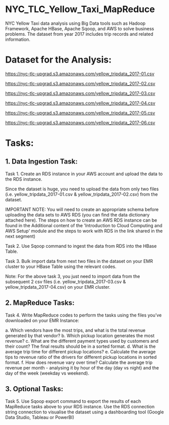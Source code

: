 # NYC_TLC_Yellow_Taxi_MapReduce
NYC Yellow Taxi data analysis using Big Data tools such as Hadoop Framework, Apache HBase, Apache Sqoop, and AWS to solve business problems. The dataset from year 2017 includes trip records and related information.

# Dataset for the Analysis:
https://nyc-tlc-upgrad.s3.amazonaws.com/yellow_tripdata_2017-01.csv

https://nyc-tlc-upgrad.s3.amazonaws.com/yellow_tripdata_2017-02.csv

https://nyc-tlc-upgrad.s3.amazonaws.com/yellow_tripdata_2017-03.csv

https://nyc-tlc-upgrad.s3.amazonaws.com/yellow_tripdata_2017-04.csv

https://nyc-tlc-upgrad.s3.amazonaws.com/yellow_tripdata_2017-05.csv

https://nyc-tlc-upgrad.s3.amazonaws.com/yellow_tripdata_2017-06.csv


# Tasks:

## 1. Data Ingestion Task:
Task 1. Create an RDS instance in your AWS account and upload the data to the RDS instance.

Since the dataset is huge, you need to upload the data from only two files (i.e. yellow_tripdata_2017-01.csv & yellow_tripdata_2017-02.csv) from the dataset.

IMPORTANT NOTE: You will need to create an appropriate schema before uploading the data sets to AWS RDS (you can find the data dictionary attached here). The steps on how to create an AWS RDS instance can be found in the Additional content of the 'Introduction to Cloud Computing and AWS Setup' module and the steps to work with RDS in the link shared in the next segment)

Task 2. Use Sqoop command to ingest the data from RDS into the HBase Table.

Task 3. Bulk import data from next two files in the dataset on your EMR cluster to your HBase Table using the relevant codes.

Note: For the above task 3, you just need to import data from the subsequent 2 csv files (i.e. yellow_tripdata_2017-03.csv & yellow_tripdata_2017-04.csv) on your EMR cluster.

## 2. MapReduce Tasks:
Task 4. Write MapReduce codes to perform the tasks using the files you’ve downloaded on your EMR Instance:

a. Which vendors have the most trips, and what is the total revenue generated by that vendor?
b. Which pickup location generates the most revenue? 
c. What are the different payment types used by customers and their count? The final results should be in a sorted format.
d. What is the average trip time for different pickup locations?
e. Calculate the average tips to revenue ratio of the drivers for different pickup locations in sorted format.
f. How does revenue vary over time? Calculate the average trip revenue per month - analysing it by hour of the day (day vs night) and the day of the week (weekday vs weekend).

## 3. Optional Tasks:
Task 5. Use Sqoop export command to export the results of each MapReduce tasks above to your RDS instance. Use the RDS connection string connection to visualise the dataset using a dashboarding tool (Google Data Studio, Tableau or PowerBI)
